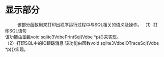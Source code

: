 # 显示部分
&nbsp;&nbsp;&nbsp;&nbsp;&nbsp;&nbsp;&nbsp;
&nbsp;&nbsp;该部分函数用来打印出程序运行过程中与SQL相关的语义及操作。
（1）打印SQL语句<br>
该功能由函数void sqlite3VdbePrintSql(Vdbe *p){}来实现。<br>
（2）打印SQL中的IO跟踪消息
该功能由函数void sqlite3VdbeIOTraceSql(Vdbe *p){}实现。
